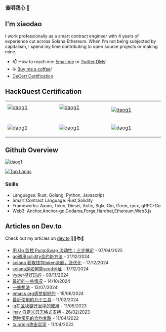 ### 谁明我心 👋
## I'm xiaodao
I work professionally as a smart contract engineer with 4 years of experience cut across Solana,Ethereum.
When I'm not being subjected by capitalism, I spend my time contributing to open source projects or making mine.

- 📫 How to reach me: [Email me](mailto:lixiao187@gmail.com) or [Twitter DMs](https://twitter.com/Michael_e18)!
- ☕ [Buy me a coffee](https://www.buymeacoffee.com/daog1)!
- [DeCert Certification](https://decert.me/0xdD0979b988948b72aBc6413332E9eE160D629161)
## HackQuest Certification
<table>
<tr>
<td width="300px">
<a href="https://www.hackquest.io/zh/user/62778">
<img src="https://www.hackquest.io/api/certificate/xiaodao-1003660.png" alt="daog1" /></a> </p>
</td>
<td width="300px">
<a href="https://www.hackquest.io/zh/user/62778">
<img src="https://www.hackquest.io/api/certificate/xiaodao-1001801.png" alt="daog1" /></a> </p>
</td>
<td>
<p align="left"><a href="https://www.hackquest.io/zh/user/62778">
<img src="https://www.hackquest.io/api/certificate/xiaodao-1001886.png" alt="daog1" /></a> </p>
</td>
</tr>
<tr>
<td width="300px">
<p align="left"><a href="https://www.hackquest.io/zh/user/62778">
<img src="https://www.hackquest.io/api/certificate/xiaodao-1001802.png" alt="daog1" /></a> </p>
</td>
<td>
<p align="left"><a href="https://www.hackquest.io/zh/user/62778">
<img src="https://www.hackquest.io/api/certificate/xiaodao-1001813.png" alt="daog1" /></a> </p>
</td>
<td width="300px">
<p align="left"><a href="https://www.hackquest.io/zh/user/62778">
<img src="https://www.hackquest.io/api/certificate/xiaodao-1001812.png" alt="daog1" /></a> </p>
</td>
</tr>
</table>

## Github Overview

<p align="left"> <a href="https://github.com/ryo-ma/github-profile-trophy"><img src="https://github-profile-trophy.vercel.app/?username=daog1" alt="daog1" /></a> </p>

[![Top Langs](https://github-readme-stats.vercel.app/api?username=daog1&show_icons=true&hide_border=true)](https://github.com/anuraghazra/github-readme-stats)


### Skills
- Languages: Rust, Golang, Python, Javascript
- Smart Contract Language: Rust,Solidity
- Frameworks: Axum, Tokio, Diesel, Actix, Sqlx, Gin, Gorm, rpcx, gRPC-Go
- Web3:  Anchor,Anchor-go,Codama,Forge,Hardhat,Ethereum,Web3.js



## Articles on Dev.to
Check out my articles on [dev.to](https://dev.to/xiaodao) 🔖📖📚🤓

- [用 Go 监控 PumpSwap 流动性：三步搞定](https://dev.to/xiaodao/yong-go-jian-kong-pumpswap-liu-dong-xing-san-bu-gao-ding-16oc) - 07/04/2025
- [go调用solidity合约新方法](https://dev.to/xiaodao/godiao-yong-solidityhe-yue-xin-fang-fa-lp2) - 21/12/2024
- [solana 获取钱包token余额，及优化](https://dev.to/xiaodao/solana-huo-qu-qian-bao-tokenyu-e-ji-you-hua-3enb) - 17/12/2024
- [solana是如何算seed地址](https://dev.to/xiaodao/solanashi-ru-he-suan-seeddi-zhi-d6p) - 17/12/2024
- [vyper挺好玩的](https://dev.to/xiaodao/vyperting-hao-wan-de-2kok) - 09/11/2024
- [最近的一些情况](https://dev.to/xiaodao/zui-jin-de-xie-qing-kuang-3g04) - 14/10/2024
- [一些想法](https://dev.to/xiaodao/xie-xiang-fa-44mi) - 13/07/2024
- [emacs org感觉挺好的](https://dev.to/xiaodao/emacs-orggan-jue-ting-hao-de-5f50) - 15/06/2024
- [最近使用的几个工具](https://dev.to/xiaodao/zui-jin-shi-yong-de-ji-ge-gong-ju-1o3p) - 11/02/2024
- [jq在区块链开发中的使用](https://dev.to/xiaodao/jqzai-qu-kuai-lian-kai-fa-zhong-de-shi-yong-50kc) - 11/09/2023
- [lnav 自定义日志格式支持](https://dev.to/xiaodao/lnav-zi-ding-yi-ri-zhi-ge-shi-zhi-chi-578) - 26/02/2023
- [两种常见的合约套路](https://dev.to/xiaodao/liang-chong-chang-jian-de-he-yue-tao-lu-3gh1) - 11/04/2022
- [tx.origin攻击实现](https://dev.to/xiaodao/txorigingong-ji-shi-xian-4lm3) - 11/04/2022
